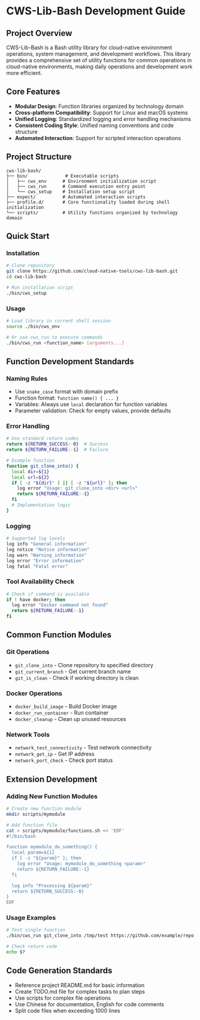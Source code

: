 # CWS-Lib-Bash Development Guide

## Project Overview

CWS-Lib-Bash is a Bash utility library for cloud-native environment operations, system management, and development workflows. This library provides a comprehensive set of utility functions for common operations in cloud-native environments, making daily operations and development work more efficient.

## Core Features

- **Modular Design**: Function libraries organized by technology domain
- **Cross-platform Compatibility**: Support for Linux and macOS systems
- **Unified Logging**: Standardized logging and error handling mechanisms
- **Consistent Coding Style**: Unified naming conventions and code structure
- **Automated Interaction**: Support for scripted interaction operations

## Project Structure

```
cws-lib-bash/
├── bin/              # Executable scripts
│   ├── cws_env      # Environment initialization script
│   ├── cws_run      # Command execution entry point
│   └── cws_setup    # Installation setup script
├── expect/          # Automated interaction scripts
├── profile.d/       # Core functionality loaded during shell initialization
└── scripts/         # Utility functions organized by technology domain
```

## Quick Start

### Installation

```bash
# Clone repository
git clone https://github.com/cloud-native-tools/cws-lib-bash.git
cd cws-lib-bash

# Run installation script
./bin/cws_setup
```

### Usage

```bash
# Load library in current shell session
source ./bin/cws_env

# Or use cws_run to execute commands
./bin/cws_run <function_name> [arguments...]
```

## Function Development Standards

### Naming Rules

- Use `snake_case` format with domain prefix
- Function format: `function name() { ... }`
- Variables: Always use `local` declaration for function variables
- Parameter validation: Check for empty values, provide defaults

### Error Handling

```bash
# Use standard return codes
return ${RETURN_SUCCESS:-0}  # Success
return ${RETURN_FAILURE:-1}  # Failure

# Example function
function git_clone_into() {
  local dir=${1}
  local url=${2}
  if [ -z "${dir}" ] || [ -z "${url}" ]; then
    log error "Usage: git_clone_into <dir> <url>"
    return ${RETURN_FAILURE:-1}
  fi
  # Implementation logic
}
```

### Logging

```bash
# Supported log levels
log info "General information"
log notice "Notice information"
log warn "Warning information"
log error "Error information"
log fatal "Fatal error"
```

### Tool Availability Check

```bash
# Check if command is available
if ! have docker; then
  log error "Docker command not found"
  return ${RETURN_FAILURE:-1}
fi
```

## Common Function Modules

### Git Operations

- `git_clone_into` - Clone repository to specified directory
- `git_current_branch` - Get current branch name
- `git_is_clean` - Check if working directory is clean

### Docker Operations

- `docker_build_image` - Build Docker image
- `docker_run_container` - Run container
- `docker_cleanup` - Clean up unused resources

### Network Tools

- `network_test_connectivity` - Test network connectivity
- `network_get_ip` - Get IP address
- `network_port_check` - Check port status

## Extension Development

### Adding New Function Modules

```bash
# Create new function module
mkdir scripts/mymodule

# Add function file
cat > scripts/mymodule/functions.sh << 'EOF'
#!/bin/bash

function mymodule_do_something() {
  local param=${1}
  if [ -z "${param}" ]; then
    log error "Usage: mymodule_do_something <param>"
    return ${RETURN_FAILURE:-1}
  fi

  log info "Processing ${param}"
  return ${RETURN_SUCCESS:-0}
}
EOF
```

### Usage Examples

```bash
# Test single function
./bin/cws_run git_clone_into /tmp/test https://github.com/example/repo.git

# Check return code
echo $?
```

## Code Generation Standards

- Reference project README.md for basic information
- Create TODO.md file for complex tasks to plan steps
- Use scripts for complex file operations
- Use Chinese for documentation, English for code comments
- Split code files when exceeding 1000 lines
